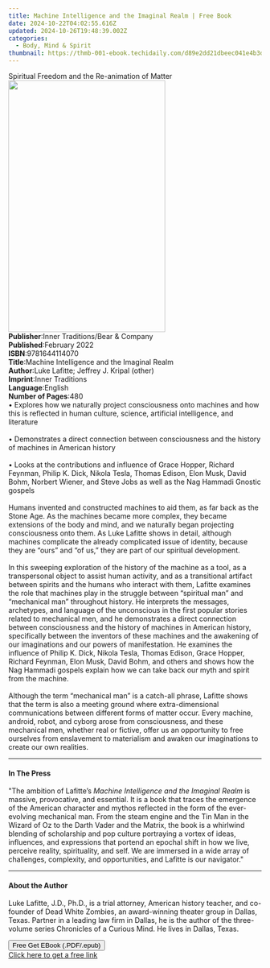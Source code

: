 ```yaml
---
title: Machine Intelligence and the Imaginal Realm | Free Book
date: 2024-10-22T04:02:55.616Z
updated: 2024-10-26T19:48:39.002Z
categories:
  - Body, Mind & Spirit
thumbnail: https://thmb-001-ebook.techidaily.com/d89e2dd21dbeec041e4b3d0803c6ed0e487c9d16c0924d8af17ecd83a3d430ec.jpg
---
```

<main id="book-container">
  <div class="flex flex-col">
    <div class="book-brief flex-1 py-6 px-4 sm:p-6 md:py-10 md:px-8">
      <!-- brief-->
      <div class="book-brief-main">
        Spiritual Freedom and the Re-animation of Matter
      </div>
    </div>
    <div
      class="book-meta-info flex-1 grid gap-4 col-start-1 col-end-3 row-start-1 sm:mb-6 sm:grid-cols-4 lg:gap-6 lg:col-start-2 lg:row-end-6 lg:row-span-6 lg:mb-0"
    >
      <div
        class="book-meta-info-left place-content-center mt-4 p-4 text-sm leading-6 col-start-2 col-span-2 dark:text-slate-400"
      >
        <img
          class="w-full h-500 object-cover rounded-lg sm:h-255 sm:col-span-2 lg:col-span-full"
          src="https://img-001-ebook.techidaily.com/33ec27e0f8633a13c1de9377f3a7c49ca059be2aec946d3fff8d38813b85013c.jpg"
          alt=""
          width="312"
          height="500"
        />
      </div>
      <div
        class="book-meta-info-right mt-2 col-start-1 row-start-2 col-span-3 self-center"
      >
        <!-- meta data  -->
        <div class="flex flex-col px-4 md:px-8">
          <div class="flex-1">
            <strong>Publisher</strong>:<span class="px-2"
              >Inner Traditions/Bear &amp; Company</span
            >
          </div>
          <div class="flex-1">
            <strong>Published</strong>:<span class="px-2">February 2022</span>
          </div>
          <div class="flex-1">
            <strong>ISBN</strong>:<span class="px-2">9781644114070</span>
          </div>
          <div class="flex-1">
            <strong>Title</strong>:<span class="px-2"
              >Machine Intelligence and the Imaginal Realm</span
            >
          </div>
          <div class="flex-1">
            <strong>Author</strong>:<span class="px-2"
              >Luke Lafitte; Jeffrey J. Kripal (other)</span
            >
          </div>
          <div class="flex-1">
            <strong>Imprint</strong>:<span class="px-2">Inner Traditions</span>
          </div>
          <div class="flex-1">
            <strong>Language</strong>:<span class="px-2">English</span>
          </div>
          <div class="flex-1">
            <strong>Number of Pages</strong>:<span class="px-2">480</span>
          </div>
        </div>
      </div>
    </div>
    <div class="book-description flex-1 py-6 px-4 sm:p-6 md:py-10 md:px-8">
      <div class="book-description-main">
        <div accordion-content="" id="description">
          • Explores how we naturally project consciousness onto machines and
          how this is reflected in human culture, science, artificial
          intelligence, and literature <br /><br />• Demonstrates a direct
          connection between consciousness and the history of machines in
          American history <br /><br />• Looks at the contributions and
          influence of Grace Hopper, Richard Feynman, Philip K. Dick, Nikola
          Tesla, Thomas Edison, Elon Musk, David Bohm, Norbert Wiener, and Steve
          Jobs as well as the Nag Hammadi Gnostic gospels <br /><br />Humans
          invented and constructed machines to aid them, as far back as the
          Stone Age. As the machines became more complex, they became extensions
          of the body and mind, and we naturally began projecting consciousness
          onto them. As Luke Lafitte shows in detail, although machines
          complicate the already complicated issue of identity, because they are
          “ours” and “of us,” they are part of our spiritual development.
          <br /><br />In this sweeping exploration of the history of the machine
          as a tool, as a transpersonal object to assist human activity, and as
          a transitional artifact between spirits and the humans who interact
          with them, Lafitte examines the role that machines play in the
          struggle between “spiritual man” and “mechanical man” throughout
          history. He interprets the messages, archetypes, and language of the
          unconscious in the first popular stories related to mechanical men,
          and he demonstrates a direct connection between consciousness and the
          history of machines in American history, specifically between the
          inventors of these machines and the awakening of our imaginations and
          our powers of manifestation. He examines the influence of Philip K.
          Dick, Nikola Tesla, Thomas Edison, Grace Hopper, Richard Feynman, Elon
          Musk, David Bohm, and others and shows how the Nag Hammadi gospels
          explain how we can take back our myth and spirit from the machine.
          <br /><br />Although the term “mechanical man” is a catch-all phrase,
          Lafitte shows that the term is also a meeting ground where
          extra-dimensional communications between different forms of matter
          occur. Every machine, android, robot, and cyborg arose from
          consciousness, and these mechanical men, whether real or fictive,
          offer us an opportunity to free ourselves from enslavement to
          materialism and awaken our imaginations to create our own realities.
        </div>
        <div class="accordion-fader"></div>
      </div>
    </div>
    <div class="book-excerpts flex-1 py-6 px-4 sm:p-6 md:py-10 md:px-8">
      <!-- excerpts-->
      <div class="book-excerpts-main">
        <hr />
        <h4 class="placeholder placeholder-heading">
          <span>In The Press</span>
        </h4>
        <p>
          "The ambition of Lafitte’s
          <i>Machine Intelligence and the Imaginal Realm</i> is massive,
          provocative, and essential. It is a book that traces the emergence of
          the American character and mythos reflected in the form of the
          ever-evolving mechanical man. From the steam engine and the Tin Man in
          the Wizard of Oz to the Darth Vader and the Matrix, the book is a
          whirlwind blending of scholarship and pop culture portraying a vortex
          of ideas, influences, and expressions that portend an epochal shift in
          how we live, perceive reality, spirituality, and self. We are immersed
          in a wide array of challenges, complexity, and opportunities, and
          Lafitte is our navigator."
        </p>
      </div>
    </div>
    <div class="book-about-author flex-1 py-6 px-4 sm:p-6 md:py-10 md:px-8">
      <!-- about author-->
      <div class="book-main-author-main">
        <hr />
        <h4 class="placeholder placeholder-heading">
          <span>About the Author</span>
        </h4>
        <p>
          Luke Lafitte, J.D., Ph.D., is a trial attorney, American history
          teacher, and co-founder of Dead White Zombies, an award-winning
          theater group in Dallas, Texas. Partner in a leading law firm in
          Dallas, he is the author of the three-volume series Chronicles of a
          Curious Mind. He lives in Dallas, Texas.
        </p>
      </div>
    </div>
    <div class="book-free-get flex-1 py-6 px-4 sm:p-6 md:py-10 md:px-8">
      <button
        id="btn-free-get"
        class="bg-blue-500 hover:bg-blue-700 text-white font-bold py-2 px-4 rounded"
      >
        Free Get EBook (.PDF/.epub)
      </button>
      <div id="countdown-display" class="px-2 text-lg mt-2"></div>
      <a
        id="free-link"
        class="hidden bg-blue-500 hover:bg-blue-700 text-white font-bold py-2 px-4 rounded"
        href="https://www.ebooks.com/en-us/book/210266261/machine-intelligence-and-the-imaginal-realm/luke-lafitte/"
        target="_blank"
        >Click here to get a free link</a
      >
    </div>
    <script>
      let countdownTime = 0;
      let countdownInterval = null;
      document
        .getElementById('btn-free-get')
        .addEventListener('click', startCountdown);
      function startCountdown() {
        countdownTime = new Date().getTime() + 60000 * 3;
        countdownInterval = setInterval(updateCountdown, 1000);
        document.getElementById('btn-free-get').disabled = true;
        document
          .getElementById('btn-free-get')
          .classList.add('bg-gray-500', 'cursor-not-allowed');
      }
      function updateCountdown() {
        let currentTime = new Date().getTime();
        let timeLeft = countdownTime - currentTime;
        let secondsLeft = Math.floor(timeLeft / 1000);
        document.getElementById('countdown-display').innerHTML =
          `Remaining time: ${secondsLeft} seconds.`;
        if (secondsLeft <= 0) {
          clearInterval(countdownInterval);
          document.getElementById('btn-free-get').classList.add('hidden');
          document.getElementById('free-link').classList.remove('hidden');
          document.getElementById('countdown-display').innerHTML = '';
        }
      }
    </script>
  </div>
</main>

<ins class="adsbygoogle"
      style="display:block"
      data-ad-client="ca-pub-7571918770474297"
      data-ad-slot="8358498916"
      data-ad-format="auto"
      data-full-width-responsive="true"></ins>
    